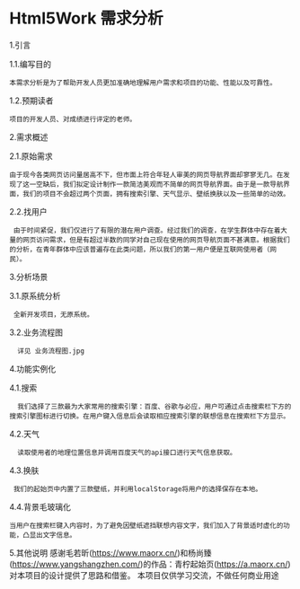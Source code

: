 # Html5Work 需求分析

1.引言

  1.1.编写目的
  
    本需求分析是为了帮助开发人员更加准确地理解用户需求和项目的功能、性能以及可靠性。
    
  1.2.预期读者
  
    项目的开发人员、对成绩进行评定的老师。
    
2.需求概述

  2.1.原始需求
  
    由于现今各类网页访问量居高不下，但市面上符合年轻人审美的网页导航界面却寥寥无几。在发现了这一空缺后，我们拟定设计制作一款简洁美观而不简单的网页导航界面。由于是一款导航界面，我们的项目不会超过两个页面，拥有搜索引擎、天气显示、壁纸换肤以及一些简单的动效。
 
  2.2.找用户
 
     由于时间紧促，我们仅进行了有限的潜在用户调查。经过我们的调查，在学生群体中存在着大量的网页访问需求，但是有超过半数的同学对自己现在使用的网页导航页面不甚满意。根据我们的分析，在青年群体中应该普遍存在此类问题，所以我们的第一用户便是互联网使用者（网民）。

3.分析场景

  3.1.原系统分析
  
     全新开发项目，无原系统。
     
  3.2.业务流程图
      
      详见 业务流程图.jpg

4.功能实例化

  4.1.搜索
  
      我们选择了三款最为大家常用的搜索引擎：百度、谷歌与必应，用户可通过点击搜索栏下方的搜索引擎图标进行切换。在用户键入信息后会读取相应搜索引擎的联想信息在搜索栏下方显示。
      
  4.2.天气
 
      读取使用者的地理位置信息并调用百度天气的api接口进行天气信息获取。
   
  4.3.换肤
  
     我们的起始页中内置了三款壁纸，并利用localStorage将用户的选择保存在本地。

  4.4.背景毛玻璃化
    
    当用户在搜索栏键入内容时，为了避免因壁纸遮挡联想内容文字，我们加入了背景适时虚化的功能，凸显出文字信息。

5.其他说明
    感谢毛若昕(https://www.maorx.cn/)和杨尚臻(https://www.yangshangzhen.com/)的作品：青柠起始页(https://a.maorx.cn/) 对本项目的设计提供了思路和借鉴。
    本项目仅供学习交流，不做任何商业用途
